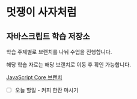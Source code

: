


# 멋쟁이 사자처럼
## 자바스크립트 학습 저장소

학습 주제별로 브랜치를 나눠 수업을 진행합니다.

해당 학습 자료는 해당 브랜치로 이동 후 확인 가능합니다.


[JavaScript Core 브랜치](https://www.naver.com)

- [ ] 오늘 할일 - 커피 한잔 마시기
